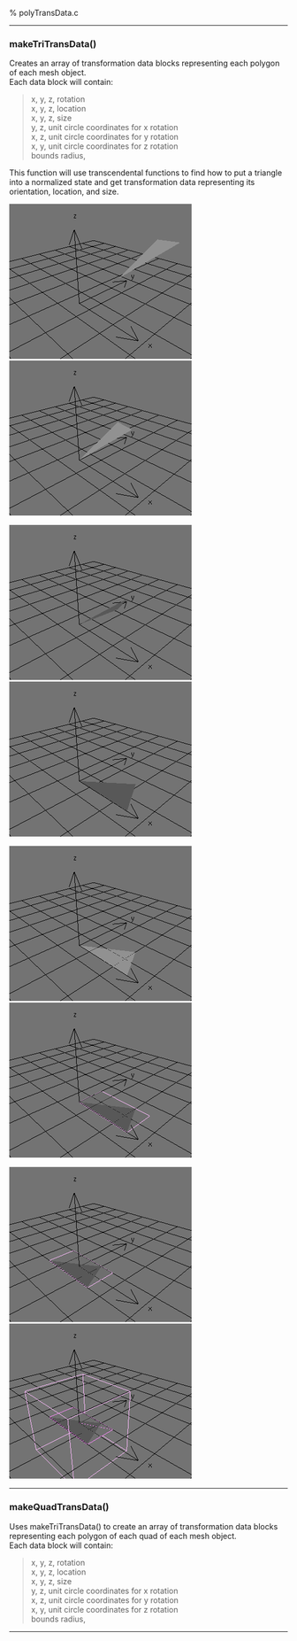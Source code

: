 % polyTransData.c

---

### makeTriTransData()

Creates an array of transformation data blocks representing each polygon of each mesh object.  
Each data block will contain:  
> x, y, z, rotation  
> x, y, z, location  
> x, y, z, size  
> y, z, unit circle coordinates for x rotation  
> x, z, unit circle coordinates for y rotation  
> x, y, unit circle coordinates for z rotation  
> bounds radius,  

This function will use transcendental functions to find how to put a triangle into a normalized state and get transformation data representing its orientation, location, and size.

![](00.png) ![](01.png)

![](02.png) ![](03.png)

![](04.png) ![](05.png)

![](06.png) ![](07.png)

---

### makeQuadTransData()

Uses makeTriTransData() to create an array of transformation data blocks representing each polygon of each quad of each mesh object.  
Each data block will contain:  
> x, y, z, rotation  
> x, y, z, location  
> x, y, z, size  
> y, z, unit circle coordinates for x rotation  
> x, z, unit circle coordinates for y rotation  
> x, y, unit circle coordinates for z rotation  
> bounds radius,  

---

